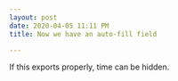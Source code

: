 ```yaml
---
layout: post
date: 2020-04-05 11:11 PM
title: Now we have an auto-fill field

---
```

If this exports properly, time can be hidden.